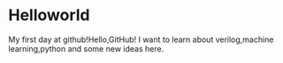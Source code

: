 # Helloworld
My first day at github!Hello,GitHub!
I want to learn about verilog,machine learning,python and some new ideas here.
